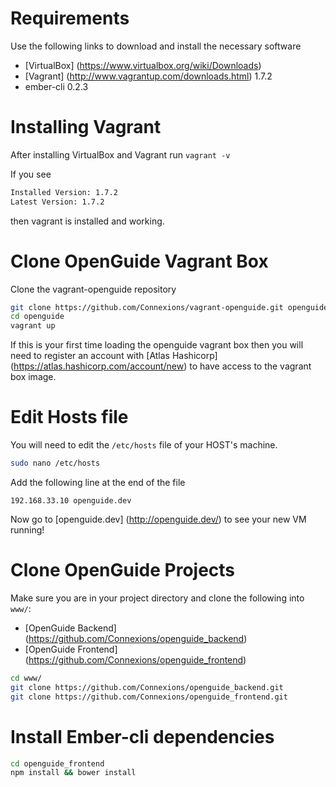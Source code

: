 # Requirements
Use the following links to download and install the necessary software
* [VirtualBox] (https://www.virtualbox.org/wiki/Downloads)
* [Vagrant] (http://www.vagrantup.com/downloads.html) 1.7.2
* ember-cli 0.2.3

# Installing Vagrant
After installing VirtualBox and Vagrant run ``vagrant -v``

If you see

```sh
Installed Version: 1.7.2
Latest Version: 1.7.2
```

then vagrant is installed and working.

# Clone OpenGuide Vagrant Box
Clone the vagrant-openguide repository
```sh
git clone https://github.com/Connexions/vagrant-openguide.git openguide
cd openguide
vagrant up
```
If this is your first time loading the openguide vagrant box then you will need to register an account with [Atlas Hashicorp] (https://atlas.hashicorp.com/account/new) to have access to the vagrant box image.

# Edit Hosts file
You will need to edit the ``/etc/hosts`` file of your HOST's machine.
```sh
sudo nano /etc/hosts
```
Add the following line at the end of the file
```
192.168.33.10 openguide.dev
```
Now go to [openguide.dev] (http://openguide.dev/) to see your new VM running!

# Clone OpenGuide Projects
Make sure you are in your project directory and clone the following into ``www/``:
* [OpenGuide Backend] (https://github.com/Connexions/openguide_backend)
* [OpenGuide Frontend] (https://github.com/Connexions/openguide_frontend)
```sh
cd www/
git clone https://github.com/Connexions/openguide_backend.git
git clone https://github.com/Connexions/openguide_frontend.git
```
# Install Ember-cli dependencies
```sh
cd openguide_frontend
npm install && bower install
```
